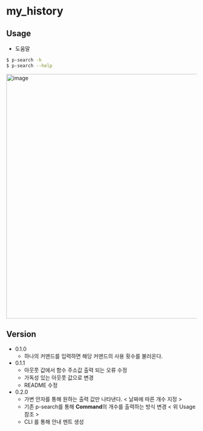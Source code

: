 # my_history

## Usage


- 도움말
```bash
$ p-search -h
$ p-search --help
```
<img width="648" alt="image" src="https://github.com/user-attachments/assets/d62021b2-7e9e-4cd1-978f-30ae9ec32f40">


## Version
- 0.1.0
	- 하나의 커맨드를 입력하면 해당 커맨드의 사용 횟수를 불러온다.
- 0.1.1
	- 아웃풋 값에서 함수 주소값 출력 되는 오류 수정
	- 가독성 있는 아웃풋 값으로 변경
	- README 수정
- 0.2.0
	- 가변 안자를 통해 원하는 출력 값만 나타낸다. < 날짜에 따른 개수 지정 >
 	- 기존 p-search를 통해 **Command**의 개수를 출력하는 방식 변경 < 위 Usage 참조 >
  	- CLI 를 통해 안내 멘트 생성
